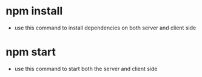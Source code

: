 # npm install
- use this command to install dependencies on both server and client side

# npm start
- use this command to start both the server and client side